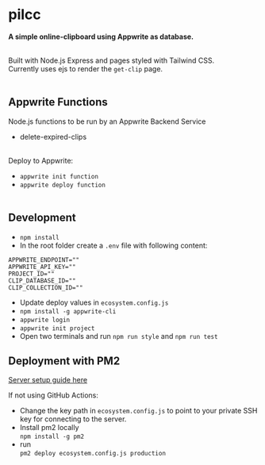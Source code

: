 # pilcc

<b>A simple online-clipboard using Appwrite as database.</b><br><br>

Built with Node.js Express and pages styled with Tailwind CSS.<br>
Currently uses ejs to render the `get-clip` page. <br><br>

## Appwrite Functions

Node.js functions to be run by an Appwrite Backend Service<br>
- delete-expired-clips<br><br>

Deploy to Appwrite:<br>
- `appwrite init function`
- `appwrite deploy function` <br><br>

## Development

- `npm install`
- In the root folder create a `.env` file with following content:
```
APPWRITE_ENDPOINT=""
APPWRITE_API_KEY=""
PROJECT_ID=""
CLIP_DATABASE_ID=""
CLIP_COLLECTION_ID=""
```
- Update deploy values in `ecosystem.config.js`
- `npm install -g appwrite-cli`
- `appwrite login`
- `appwrite init project`
- Open two terminals and run `npm run style` and `npm run test`

## Deployment with PM2

[Server setup guide here](https://notes.ciliscu.com/40683/setup-easy-node-js-app-deployment-with-pm2-on-a-caddy-server-ubuntu)

If not using GitHub Actions:<br>
- Change the key path in `ecosystem.config.js` to point to your private SSH key for connecting to the server.
- Install pm2 locally<br>
`npm install -g pm2`
- run<br>
`pm2 deploy ecosystem.config.js production`
